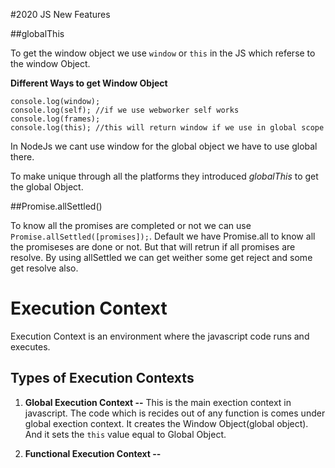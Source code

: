 #2020 JS New Features

##globalThis

To get the window object we use `window` or `this` in the JS which referse to the window Object.

**Different Ways to get Window Object**

```
console.log(window);
console.log(self); //if we use webworker self works
console.log(frames);
console.log(this); //this will return window if we use in global scope
```

In NodeJs we cant use window for the global object we have to use global there.

To make unique through all the platforms they introduced _globalThis_ to get the global Object.

##Promise.allSettled()

To know all the promises are completed or not we can use `Promise.allSettled([promises]);`. Default we have Promise.all to know all the promiseses are done or not. But that will retrun if all promises are resolve. By using allSettled we can get weither some get reject and some get resolve also.

# Execution Context

Execution Context is an environment where the javascript code runs and executes.

## Types of Execution Contexts

1. **Global Execution Context --**
   This is the main exection context in javascript. The code which is recides out of any function is comes under global exection context. It creates the Window Object(global object). And it sets the `this` value equal to Global Object.

2. **Functional Execution Context --**
